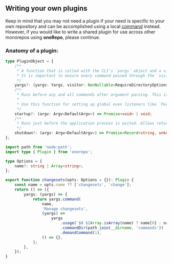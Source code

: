 ## Writing your own plugins

Keep in mind that you may not need a plugin if your need is specific to your own repository and can be accomplished using a local [command](/docs/commands/) instead. However, if you would like to write a shared plugin for use across other monorepos using **oneRepo**, please continue.

### Anatomy of a plugin:

```ts
type PluginObject = {
	/**
	 * A function that is called with the CLI's `yargs` object and a visitor.
	 * It is important to ensure every command passed through the `visitor` to enable all of the features of oneRepo. Without this step, you will not have access to the workspace graph, affected list, and much more.
	 */
	yargs?: (yargs: Yargs, visitor: NonNullable<RequireDirectoryOptions['visit']>) => Yargs;
	/**
	 * Runs before any and all commands after argument parsing. This is similar to global Yargs middleware, but guaranteed to have the fully resolved and parsed arguments.
	 *
	 * Use this function for setting up global even listeners like `PerformanceObserver`, `process` events, etc.
	 */
	startup?: (argv: Argv<DefaultArgv>) => Promise<void> | void;
	/**
	 * Runs just before the application process is exited. Allows returning data that will be merged with all other shutdown handlers.
	 */
	shutdown?: (argv: Argv<DefaultArgv>) => Promise<Record<string, unknown> | void>;
};
```

```ts
import path from 'node:path';
import type { Plugin } from 'onerepo';

type Options = {
	name?: string | Array<string>;
};

export function changesets(opts: Options = {}): Plugin {
	const name = opts.name ?? ['changesets', 'change'];
	return () => ({
		yargs: (yargs) => {
			return yargs.command(
				name,
				'Manage changesets',
				(yargs) =>
					yargs
						.usage(`$0 ${Array.isArray(name) ? name[0] : name} <command> [options]`)
						.commandDir(path.join(__dirname, 'commands'))
						.demandCommand(1),
				() => {},
			);
		},
	});
}
```
